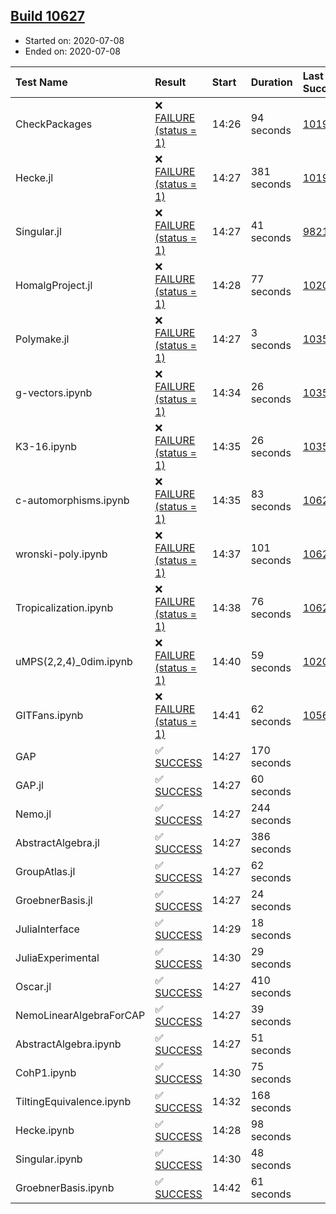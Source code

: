 ## [Build 10627](https://oscarci.mathematik.uni-kl.de/job/oscar/10627/)

* Started on: 2020-07-08
* Ended on: 2020-07-08

| Test Name    | Result | Start | Duration | Last Success | First Failure |
|:-------------|:-------|:------|:---------|:-------------|:--------------|
| CheckPackages | ❌ [FAILURE (status = 1)](https://oscarci.mathematik.uni-kl.de/job/oscar/10627/artifact/logs/build-10627/CheckPackages.log) | 14:26 | 94 seconds | [10197](https://oscarci.mathematik.uni-kl.de/job/oscar/10197/) | [10198](https://oscarci.mathematik.uni-kl.de/job/oscar/10198/) |
| Hecke.jl | ❌ [FAILURE (status = 1)](https://oscarci.mathematik.uni-kl.de/job/oscar/10627/artifact/logs/build-10627/Hecke.jl.log) | 14:27 | 381 seconds | [10197](https://oscarci.mathematik.uni-kl.de/job/oscar/10197/) | [10198](https://oscarci.mathematik.uni-kl.de/job/oscar/10198/) |
| Singular.jl | ❌ [FAILURE (status = 1)](https://oscarci.mathematik.uni-kl.de/job/oscar/10627/artifact/logs/build-10627/Singular.jl.log) | 14:27 | 41 seconds | [9821](https://oscarci.mathematik.uni-kl.de/job/oscar/9821/) | [9822](https://oscarci.mathematik.uni-kl.de/job/oscar/9822/) |
| HomalgProject.jl | ❌ [FAILURE (status = 1)](https://oscarci.mathematik.uni-kl.de/job/oscar/10627/artifact/logs/build-10627/HomalgProject.jl.log) | 14:28 | 77 seconds | [10209](https://oscarci.mathematik.uni-kl.de/job/oscar/10209/) | [10210](https://oscarci.mathematik.uni-kl.de/job/oscar/10210/) |
| Polymake.jl | ❌ [FAILURE (status = 1)](https://oscarci.mathematik.uni-kl.de/job/oscar/10627/artifact/logs/build-10627/Polymake.jl.log) | 14:27 | 3 seconds | [10356](https://oscarci.mathematik.uni-kl.de/job/oscar/10356/) | [10357](https://oscarci.mathematik.uni-kl.de/job/oscar/10357/) |
| g-vectors.ipynb | ❌ [FAILURE (status = 1)](https://oscarci.mathematik.uni-kl.de/job/oscar/10627/artifact/logs/build-10627/g-vectors.ipynb.log) | 14:34 | 26 seconds | [10356](https://oscarci.mathematik.uni-kl.de/job/oscar/10356/) | [10357](https://oscarci.mathematik.uni-kl.de/job/oscar/10357/) |
| K3-16.ipynb | ❌ [FAILURE (status = 1)](https://oscarci.mathematik.uni-kl.de/job/oscar/10627/artifact/logs/build-10627/K3-16.ipynb.log) | 14:35 | 26 seconds | [10356](https://oscarci.mathematik.uni-kl.de/job/oscar/10356/) | [10357](https://oscarci.mathematik.uni-kl.de/job/oscar/10357/) |
| c-automorphisms.ipynb | ❌ [FAILURE (status = 1)](https://oscarci.mathematik.uni-kl.de/job/oscar/10627/artifact/logs/build-10627/c-automorphisms.ipynb.log) | 14:35 | 83 seconds | [10625](https://oscarci.mathematik.uni-kl.de/job/oscar/10625/) | [10626](https://oscarci.mathematik.uni-kl.de/job/oscar/10626/) |
| wronski-poly.ipynb | ❌ [FAILURE (status = 1)](https://oscarci.mathematik.uni-kl.de/job/oscar/10627/artifact/logs/build-10627/wronski-poly.ipynb.log) | 14:37 | 101 seconds | [10625](https://oscarci.mathematik.uni-kl.de/job/oscar/10625/) | [10626](https://oscarci.mathematik.uni-kl.de/job/oscar/10626/) |
| Tropicalization.ipynb | ❌ [FAILURE (status = 1)](https://oscarci.mathematik.uni-kl.de/job/oscar/10627/artifact/logs/build-10627/Tropicalization.ipynb.log) | 14:38 | 76 seconds | [10624](https://oscarci.mathematik.uni-kl.de/job/oscar/10624/) | [10625](https://oscarci.mathematik.uni-kl.de/job/oscar/10625/) |
| uMPS(2,2,4)_0dim.ipynb | ❌ [FAILURE (status = 1)](https://oscarci.mathematik.uni-kl.de/job/oscar/10627/artifact/logs/build-10627/uMPS-2-2-4-_0dim.ipynb.log) | 14:40 | 59 seconds | [10209](https://oscarci.mathematik.uni-kl.de/job/oscar/10209/) | [10210](https://oscarci.mathematik.uni-kl.de/job/oscar/10210/) |
| GITFans.ipynb | ❌ [FAILURE (status = 1)](https://oscarci.mathematik.uni-kl.de/job/oscar/10627/artifact/logs/build-10627/GITFans.ipynb.log) | 14:41 | 62 seconds | [10566](https://oscarci.mathematik.uni-kl.de/job/oscar/10566/) | [10567](https://oscarci.mathematik.uni-kl.de/job/oscar/10567/) |
| GAP | ✅ [SUCCESS](https://oscarci.mathematik.uni-kl.de/job/oscar/10627/artifact/logs/build-10627/GAP.log) | 14:27 | 170 seconds |  |  |
| GAP.jl | ✅ [SUCCESS](https://oscarci.mathematik.uni-kl.de/job/oscar/10627/artifact/logs/build-10627/GAP.jl.log) | 14:27 | 60 seconds |  |  |
| Nemo.jl | ✅ [SUCCESS](https://oscarci.mathematik.uni-kl.de/job/oscar/10627/artifact/logs/build-10627/Nemo.jl.log) | 14:27 | 244 seconds |  |  |
| AbstractAlgebra.jl | ✅ [SUCCESS](https://oscarci.mathematik.uni-kl.de/job/oscar/10627/artifact/logs/build-10627/AbstractAlgebra.jl.log) | 14:27 | 386 seconds |  |  |
| GroupAtlas.jl | ✅ [SUCCESS](https://oscarci.mathematik.uni-kl.de/job/oscar/10627/artifact/logs/build-10627/GroupAtlas.jl.log) | 14:27 | 62 seconds |  |  |
| GroebnerBasis.jl | ✅ [SUCCESS](https://oscarci.mathematik.uni-kl.de/job/oscar/10627/artifact/logs/build-10627/GroebnerBasis.jl.log) | 14:27 | 24 seconds |  |  |
| JuliaInterface | ✅ [SUCCESS](https://oscarci.mathematik.uni-kl.de/job/oscar/10627/artifact/logs/build-10627/JuliaInterface.log) | 14:29 | 18 seconds |  |  |
| JuliaExperimental | ✅ [SUCCESS](https://oscarci.mathematik.uni-kl.de/job/oscar/10627/artifact/logs/build-10627/JuliaExperimental.log) | 14:30 | 29 seconds |  |  |
| Oscar.jl | ✅ [SUCCESS](https://oscarci.mathematik.uni-kl.de/job/oscar/10627/artifact/logs/build-10627/Oscar.jl.log) | 14:27 | 410 seconds |  |  |
| NemoLinearAlgebraForCAP | ✅ [SUCCESS](https://oscarci.mathematik.uni-kl.de/job/oscar/10627/artifact/logs/build-10627/NemoLinearAlgebraForCAP.log) | 14:27 | 39 seconds |  |  |
| AbstractAlgebra.ipynb | ✅ [SUCCESS](https://oscarci.mathematik.uni-kl.de/job/oscar/10627/artifact/logs/build-10627/AbstractAlgebra.ipynb.log) | 14:27 | 51 seconds |  |  |
| CohP1.ipynb | ✅ [SUCCESS](https://oscarci.mathematik.uni-kl.de/job/oscar/10627/artifact/logs/build-10627/CohP1.ipynb.log) | 14:30 | 75 seconds |  |  |
| TiltingEquivalence.ipynb | ✅ [SUCCESS](https://oscarci.mathematik.uni-kl.de/job/oscar/10627/artifact/logs/build-10627/TiltingEquivalence.ipynb.log) | 14:32 | 168 seconds |  |  |
| Hecke.ipynb | ✅ [SUCCESS](https://oscarci.mathematik.uni-kl.de/job/oscar/10627/artifact/logs/build-10627/Hecke.ipynb.log) | 14:28 | 98 seconds |  |  |
| Singular.ipynb | ✅ [SUCCESS](https://oscarci.mathematik.uni-kl.de/job/oscar/10627/artifact/logs/build-10627/Singular.ipynb.log) | 14:30 | 48 seconds |  |  |
| GroebnerBasis.ipynb | ✅ [SUCCESS](https://oscarci.mathematik.uni-kl.de/job/oscar/10627/artifact/logs/build-10627/GroebnerBasis.ipynb.log) | 14:42 | 61 seconds |  |  |
